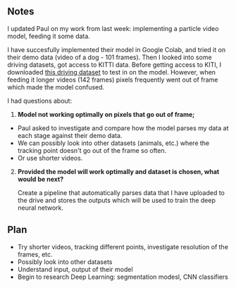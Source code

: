 ## Notes ##
I updated Paul on my work from last week: implementing a particle video model, feeding it some data.

I have succesfully implemented their model in Google Colab, and tried it on their demo data (video of a dog - 101 frames).
Then I looked into some driving datasets, got access to KITTI data.
Before getting access to KITI, I downloaded [this driving dataset](https://drivingstereo-dataset.github.io/) to test in on the model.
However, when feeding it longer videos (142 frames) pixels frequently went out of frame which made the model confused.


I had questions about:

1. __Model not working optimally on pixels that go out of frame;__ 

  * Paul asked to investigate and compare how the model parses my data at each stage against their demo data.
  * We can possibly look into other datasets (animals, etc.) where the tracking point doesn't go out of the frame so often.
  * Or use shorter videos.


2. __Provided the model will work optimally and dataset is chosen, what would be next?__

    Create a pipeline that automatically parses data that I have uploaded to the drive and stores the outputs which will be used to train the deep neural network.




## Plan ##
* Try shorter videos, tracking different points, investigate resolution of the frames, etc.
* Possibly look into other datasets
* Understand input, output of their model
* Begin to research Deep Learning: segmentation modesl, CNN classifiers
